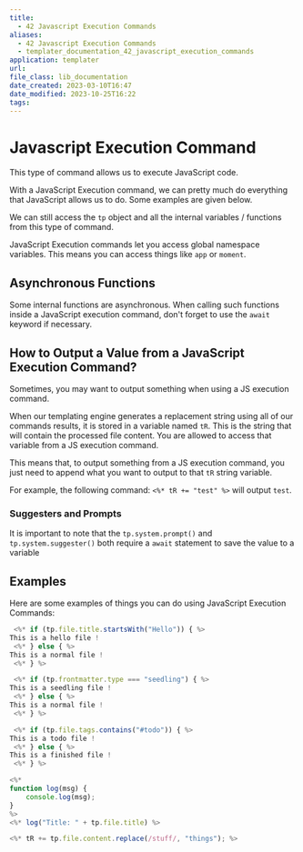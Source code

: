 ```yaml
---
title:
  - 42 Javascript Execution Commands
aliases:
  - 42 Javascript Execution Commands
  - templater_documentation_42_javascript_execution_commands
application: templater
url:
file_class: lib_documentation
date_created: 2023-03-10T16:47
date_modified: 2023-10-25T16:22
tags:
---
```

# Javascript Execution Command

This type of command allows us to execute JavaScript code.

With a JavaScript Execution command, we can pretty much do everything that JavaScript allows us to do. Some examples are given below.

We can still access the `tp` object and all the internal variables / functions from this type of command.

JavaScript Execution commands let you access global namespace variables. This means you can access things like `app` or `moment`.

## Asynchronous Functions

Some internal functions are asynchronous. When calling such functions inside a JavaScript execution command, don't forget to use the `await` keyword if necessary.

## How to Output a Value from a JavaScript Execution Command?

Sometimes, you may want to output something when using a JS execution command.

When our templating engine generates a replacement string using all of our commands results, it is stored in a variable named `tR`. This is the string that will contain the processed file content. You are allowed to access that variable from a JS execution command.

This means that, to output something from a JS execution command, you just need to append what you want to output to that `tR` string variable.

For example, the following command: `<%* tR += "test" %>` will output `test`.

### Suggesters and Prompts

It is important to note that the `tp.system.prompt()` and `tp.system.suggester()` both require a `await` statement to save the value to a variable

## Examples

Here are some examples of things you can do using JavaScript Execution Commands:

```javascript
 <%* if (tp.file.title.startsWith("Hello")) { %>
This is a hello file !
 <%* } else { %>
This is a normal file !
 <%* } %>

 <%* if (tp.frontmatter.type === "seedling") { %>
This is a seedling file !
 <%* } else { %>
This is a normal file !
 <%* } %>

 <%* if (tp.file.tags.contains("#todo")) { %>
This is a todo file !
 <%* } else { %>
This is a finished file !
 <%* } %>
```

```javascript
<%*
function log(msg) {
	console.log(msg);
}
%>
<%* log("Title: " + tp.file.title) %>

<%* tR += tp.file.content.replace(/stuff/, "things"); %>
```
